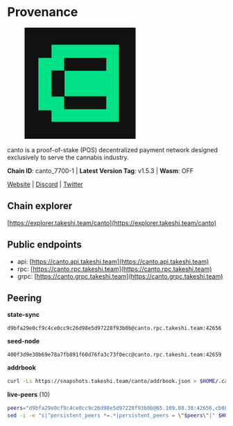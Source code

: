 # Provenance

<figure><img src="https://github.com/takeshi-val/Logo/raw/main/canto.png" alt=""><figcaption></figcaption></figure>

canto is a proof-of-stake (POS) decentralized payment network designed exclusively to serve the cannabis industry.

**Chain ID**: canto_7700-1 | **Latest Version Tag**: v1.5.3 | **Wasm**: OFF

[Website](https://www.canto.io) | [Discord](https://discord.gg/9AVrzaVQvs) | [Twitter](https://twitter.com/cantoGlobal)

## Chain explorer

[https://explorer.takeshi.team/canto](https://explorer.takeshi.team/canto)

## Public endpoints

* api: [https://canto.api.takeshi.team](https://canto.api.takeshi.team)
* rpc: [https://canto.rpc.takeshi.team](https://canto.rpc.takeshi.team)
* grpc: [https://canto.grpc.takeshi.team](https://canto.grpc.takeshi.team)

## Peering

**state-sync**

```
d9bfa29e0cf9c4ce0cc9c26d98e5d97228f93b0b@canto.rpc.takeshi.team:42656
```

**seed-node**

```
400f3d9e30b69e78a7fb891f60d76fa3c73f0ecc@canto.rpc.takeshi.team:42659
```

**addrbook**

```bash
curl -Ls https://snapshots.takeshi.team/canto/addrbook.json > $HOME/.cantod/config/addrbook.json
```

**live-peers** (10)

```bash
peers="d9bfa29e0cf9c4ce0cc9c26d98e5d97228f93b0b@65.109.88.38:42656,cb0848b84987c37ba0fa465585c6b9d6cec6deab@65.108.77.98:26696,d8a0facda705edbbdd2d79fb302e017df009e9da@207.244.231.189:26656,a1ceb81a5498642753f8600a5c3b9ca056af3051@67.222.144.195:16656,881b4ec9a1d37587c44476a22c0864b08b1c88fe@195.3.221.21:13056,471518432477e31ea348af246c0b54095d41352c@78.47.210.209:26656,90ee680b1738344354c48c23ba1e1fd68e071d80@142.132.248.138:26696,b7295f18b7150cc128d47c0546e2225179fc5427@202.61.194.254:60856,0a658df9d9fab096983a12e6f878e87281a15ce6@194.163.172.37:27656,4dabde84771e8689403ce7c8b76d27e555ab2f00@65.21.136.170:50656"
sed -i -e "s|^persistent_peers *=.*|persistent_peers = \"$peers\"|" $HOME/.cantod/config/config.toml
```

